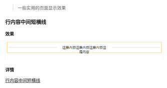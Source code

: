 > 一些实用的页面显示效果


### 行内容中间短横线

**效果**

![](./images/1.png)


**详情**  

[行内容中间短横线](./doc/行内容中间短横线.html)

